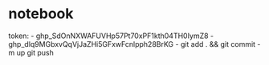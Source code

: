 # notebook

token:
    - 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
    - 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
    - 
git add . && git commit -m up
git push